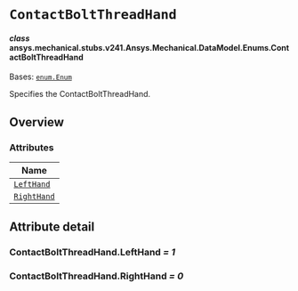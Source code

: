 # `ContactBoltThreadHand`



#### *class* ansys.mechanical.stubs.v241.Ansys.Mechanical.DataModel.Enums.ContactBoltThreadHand

Bases: [`enum.Enum`](https://docs.python.org/3/library/enum.html#enum.Enum)

Specifies the ContactBoltThreadHand.

<!-- !! processed by numpydoc !! -->

<a id="overview"></a>

## Overview

### Attributes

| Name |
| ------------------------------------------------------------------------------------------------------------------------------ |
| [`LeftHand`](../../../../../v242/Ansys/Mechanical/DataModel/Enums/ContactBoltThreadHand.md#ContactBoltThreadHand.LeftHand) |
| [`RightHand`](../../../../../v242/Ansys/Mechanical/DataModel/Enums/ContactBoltThreadHand.md#ContactBoltThreadHand.RightHand) |

<a id="attribute-detail"></a>

## Attribute detail

<a id="ContactBoltThreadHand.LeftHand"></a>

### ContactBoltThreadHand.LeftHand *= 1*

<a id="ContactBoltThreadHand.RightHand"></a>

### ContactBoltThreadHand.RightHand *= 0*


